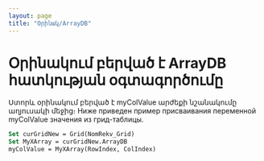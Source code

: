 ```yaml
---
layout: page
title: "Օրինակ/ArrayDB"
---
```


# Օրինակում բերված է ArrayDB հատկության օգտագործումը

Ստորև օրինակում բերված է myColValue արժեքի նշանակումը աղյուսակի մեջից։
Ниже приведен пример присваивания переменной myColValue значения из грид-таблицы.

``` vb
Set curGridNew = Grid(NomRekv_Grid)
Set MyXArray = curGridNew.ArrayDB
myColValue = MyXArray(RowIndex, ColIndex)
```